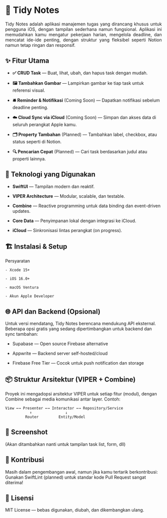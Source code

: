 # 📝 Tidy Notes
<p align="justify">
Tidy Notes adalah aplikasi manajemen tugas yang dirancang khusus untuk pengguna iOS, dengan tampilan sederhana namun fungsional. Aplikasi ini memudahkan kamu mengatur pekerjaan harian, mengelola deadline, dan mencatat ide-ide penting, dengan struktur yang fleksibel seperti Notion namun tetap ringan dan responsif.
</p>

## ✨ Fitur Utama

  -  **✅ CRUD Task** — Buat, lihat, ubah, dan hapus task dengan mudah.
  
  - **🖼️ Tambahkan Gambar** — Lampirkan gambar ke tiap task untuk referensi visual.
  
  - **🛎️ Reminder & Notifikasi** (Coming Soon) — Dapatkan notifikasi sebelum deadline penting.
  
  - **☁️ Cloud Sync via iCloud** (Coming Soon) — Simpan dan akses data di seluruh perangkat Apple kamu.
  
  - **🗂️ Property Tambahan** (Planned) — Tambahkan label, checkbox, atau status seperti di Notion.
  
  - **🔍 Pencarian Cepat** (Planned) — Cari task berdasarkan judul atau properti lainnya.


## 📱 Teknologi yang Digunakan

  - **SwiftUI** — Tampilan modern dan reaktif.
  
  - **VIPER Architecture** — Modular, scalable, dan testable.
  
  - **Combine** — Reactive programming untuk data binding dan event-driven updates.
  
  - **Core Data** — Penyimpanan lokal dengan integrasi ke iCloud.
  
  - **iCloud** — Sinkronisasi lintas perangkat (on progress).

## 🏗️ Instalasi & Setup

  Persyaratan
  
    - Xcode 15+
    
    - iOS 16.0+
    
    - macOS Ventura 
    
    - Akun Apple Developer 

## 🌐 API dan Backend (Opsional)
  Untuk versi mendatang, Tidy Notes berencana mendukung API eksternal. Beberapa opsi gratis yang sedang dipertimbangkan untuk backend dan sync tambahan:
    
  - Supabase — Open source Firebase alternative
    
  - Appwrite — Backend server self-hosted/cloud
    
  - Firebase Free Tier — Cocok untuk push notification dan storage

## 📦 Struktur Arsitektur (VIPER + Combine)
  Proyek ini mengadopsi arsitektur VIPER untuk setiap fitur (modul), dengan Combine sebagai media komunikasi antar layer. Contoh:
    
    View ←→ Presenter ←→ Interactor ←→ Repository/Service
               ↑               ↓
             Router         Entity/Model

## 📸 Screenshot
(Akan ditambahkan nanti untuk tampilan task list, form, dll)


## 🤝 Kontribusi
  Masih dalam pengembangan awal, namun jika kamu tertarik berkontribusi:
  Gunakan SwiftLint (planned) untuk standar kode
  Pull Request sangat diterima!

## 📄 Lisensi
MIT License — bebas digunakan, diubah, dan dikembangkan ulang.

